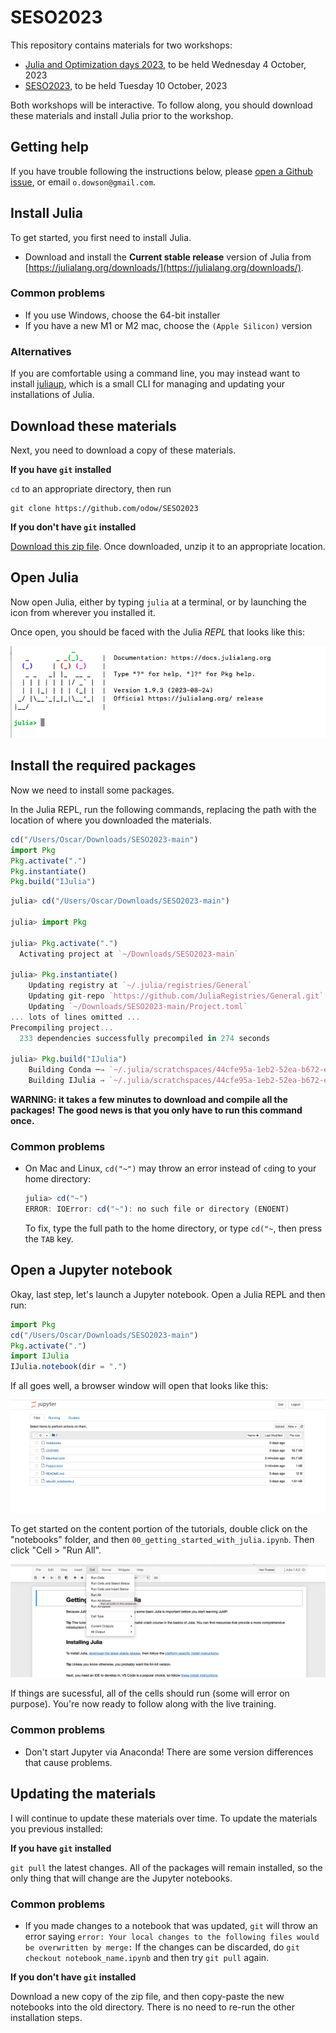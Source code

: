 # SESO2023

This repository contains materials for two workshops:

 * [Julia and Optimization days 2023](https://julia-users-paris.github.io/workshop/en/index.html),
   to be held Wednesday 4 October, 2023
 * [SESO2023](https://cermics-lab.enpc.fr/seso2023/), to be held Tuesday 10
   October, 2023

Both workshops will be interactive. To follow along, you should download these
materials and install Julia prior to the workshop.

## Getting help

If you have trouble following the instructions below, please
[open a Github issue](https://github.com/odow/SESO2023/issues/new), or email
`o.dowson@gmail.com`.

## Install Julia

To get started, you first need to install Julia.

 - Download and install the **Current stable release** version of Julia from
   [https://julialang.org/downloads/](https://julialang.org/downloads/).

### Common problems

 - If you use Windows, choose the 64-bit installer
 - If you have a new M1 or M2 mac, choose the `(Apple Silicon)` version

### Alternatives

If you are comfortable using a command line, you may instead want to install
[juliaup](https://github.com/JuliaLang/juliaup), which is a small CLI for
managing and updating your installations of Julia.

## Download these materials

Next, you need to download a copy of these materials.

**If you have `git` installed**

`cd` to an appropriate directory, then run
```
git clone https://github.com/odow/SESO2023
```

**If you don't have `git` installed**

[Download this zip file](https://github.com/odow/SESO2023/archive/main.zip).
Once downloaded, unzip it to an appropriate location.

## Open Julia

Now open Julia, either by typing `julia` at a terminal, or by launching the icon
from wherever you installed it.

Once open, you should be faced with the Julia *REPL* that looks like this:

![Julia REPL](assets/julia-repl.png)

## Install the required packages

Now we need to install some packages.

In the Julia REPL, run the following commands, replacing the path with the
location of where you downloaded the materials.

```julia
cd("/Users/Oscar/Downloads/SESO2023-main")
import Pkg
Pkg.activate(".")
Pkg.instantiate()
Pkg.build("IJulia")
```

```julia
julia> cd("/Users/Oscar/Downloads/SESO2023-main")

julia> import Pkg

julia> Pkg.activate(".")
  Activating project at `~/Downloads/SESO2023-main`

julia> Pkg.instantiate()
    Updating registry at `~/.julia/registries/General`
    Updating git-repo `https://github.com/JuliaRegistries/General.git`
    Updating `~/Downloads/SESO2023-main/Project.toml`
... lots of lines omitted ...
Precompiling project...
  233 dependencies successfully precompiled in 274 seconds

julia> Pkg.build("IJulia")
    Building Conda ─→ `~/.julia/scratchspaces/44cfe95a-1eb2-52ea-b672-e2afdf69b78f/8c86e48c0db1564a1d49548d3515ced5d604c408/build.log`
    Building IJulia → `~/.julia/scratchspaces/44cfe95a-1eb2-52ea-b672-e2afdf69b78f/47ac8cc196b81001a711f4b2c12c97372338f00c/build.log`
```

**WARNING: it takes a few minutes to download and compile all the packages!**
**The good news is that you only have to run this command once.**

### Common problems

 - On Mac and Linux, `cd("~")` may throw an error instead of `cd`ing to your
   home directory:
   ```julia
   julia> cd("~")
   ERROR: IOError: cd("~"): no such file or directory (ENOENT)
   ```
   To fix, type the full path to the home directory, or type `cd("~`, then press
   the `TAB` key.

## Open a Jupyter notebook

Okay, last step, let's launch a Jupyter notebook. Open a Julia REPL and then
run:
```julia
import Pkg
cd("/Users/Oscar/Downloads/SESO2023-main")
Pkg.activate(".")
import IJulia
IJulia.notebook(dir = ".")
```

If all goes well, a browser window will open that looks like this:

![jupyer_notebook](assets/jupyter.png)

To get started on the content portion of the tutorials, double click on the
"notebooks" folder, and then `00_getting_started_with_julia.ipynb`. Then click
"Cell > "Run All".

![jupyer_notebook](assets/jupyter-run-all.png)

If things are sucessful, all of the cells should run (some will error on
purpose). You're now ready to follow along with the live training.

### Common problems

 - Don't start Jupyter via Anaconda! There are some version differences that
   cause problems.

## Updating the materials

I will continue to update these materials over time. To update the materials you
previous installed:

**If you have `git` installed**

`git pull` the latest changes. All of the packages will remain installed, so the
only thing that will change are the Jupyter notebooks.

### Common problems

 - If you made changes to a notebook that was updated, `git` will throw an error
   saying `error: Your local changes to the following files would be overwritten by merge:`
   If the changes can be discarded, do `git checkout notebook_name.ipynb` and
   then try `git pull` again.

**If you don't have `git` installed**

Download a new copy of the zip file, and then copy-paste the new notebooks into
the old directory. There is no need to re-run the other installation steps.
